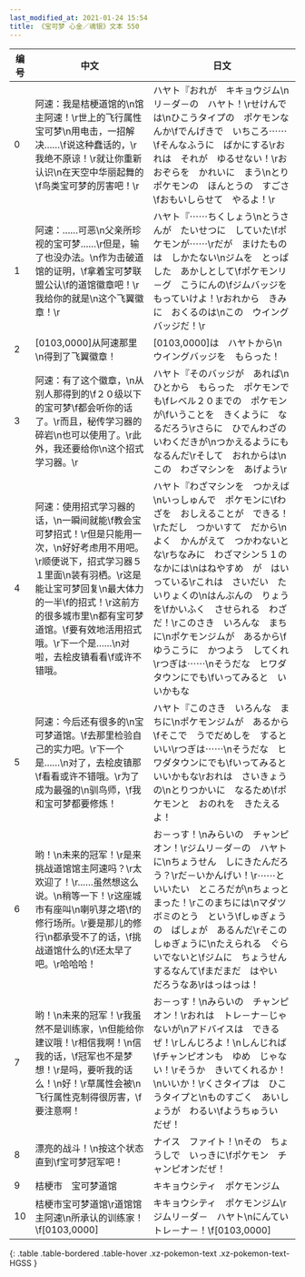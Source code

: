```yaml
---
last_modified_at: 2021-01-24 15:54
title: 《宝可梦 心金／魂银》文本 550
---
```

| 编号 | 中文 | 日文 |
| ---- | ---- | ---- |
| 0 | 阿速：我是桔梗道馆的\n馆主阿速！\r世上的飞行属性宝可梦\n用电击，一招解决……\f说这种蠢话的，\r我绝不原谅！\r就让你重新认识\n在天空中华丽起舞的\f鸟类宝可梦的厉害吧！\r | ハヤト『おれが　キキョウジム\nリ－ダ－の　ハヤト！\rせけんでは\nひこうタイプの　ポケモンなんか\fでんげきで　いちころ⋯⋯\fそんなふうに　ばかにする\rおれは　それが　ゆるせない！\rおおぞらを　かれいに　まう\nとりポケモンの　ほんとうの　すごさ\fおもいしらせて　やるよ！\r |
| 1 | 阿速：……可恶\n父亲所珍视的宝可梦……\r但是，输了也没办法。\n作为击破道馆的证明，\f拿着宝可梦联盟公认\f的道馆徽章吧！\r我给你的就是\n这个飞翼徽章！\r | ハヤト『⋯⋯ちくしょう\nとうさんが　たいせつに　していた\fポケモンが⋯⋯\rだが　まけたものは　しかたない\nジムを　とっぱした　あかしとして\fポケモンリ－グ　こうにんの\fジムバッジを　もっていけよ！\rおれから　きみに　おくるのは\nこの　ウイングバッジだ！\r |
| 2 | [0103,0000]从阿速那里\n得到了飞翼徽章！ | [0103,0000]は　ハヤトから\nウイングバッジを　もらった！ |
| 3 | 阿速：有了这个徽章，\n从别人那得到的\f２０级以下的宝可梦\f都会听你的话了。\r而且，秘传学习器的碎岩\n也可以使用了。\r此外，我还要给你\n这个招式学习器。\r | ハヤト『そのバッジが　あれば\nひとから　もらった　ポケモンでも\fレベル２０までの　ポケモンが\fいうことを　きくように　なるだろう\rさらに　ひでんわざの　いわくだきが\nつかえるようにも　なるんだ\rそして　おれからは\nこの　わざマシンを　あげよう\r |
| 4 | 阿速：使用招式学习器的话，\n一瞬间就能\f教会宝可梦招式！\r但是只能用一次，\n好好考虑用不用吧。\r顺便说下，招式学习器５１里面\n装有羽栖。\r这是能让宝可梦回复\n最大体力的一半\f的招式！\r这前方的很多城市里\n都有宝可梦道馆。\f要有效地活用招式哦。\r下一个是……\n对啦，去桧皮镇看看\f或许不错哦。 | ハヤト『わざマシンを　つかえば\nいっしゅんで　ポケモンに\fわざを　おしえることが　できる！\rただし　つかいすて　だから\nよく　かんがえて　つかわないとな\rちなみに　わざマシン５１の　なかには\nはねやすめ　が　はいっている\rこれは　さいだい　たいりょくの\nはんぶんの　りょうを\fかいふく　させられる　わざだ！\rこのさき　いろんな　まちに\nポケモンジムが　あるから\fゆうこうに　かつよう　してくれ\rつぎは⋯⋯\nそうだな　ヒワダタウンにでも\fいってみると　いいかもな |
| 5 | 阿速：今后还有很多的\n宝可梦道馆。\f去那里检验自己的实力吧。\r下一个是……\n对了，去桧皮镇那\f看看或许不错哦。\r为了成为最强的\n驯鸟师，\f我和宝可梦都要修炼！ | ハヤト『このさき　いろんな　まちに\nポケモンジムが　あるから\fそこで　うでだめしを　するといい\rつぎは⋯⋯\nそうだな　ヒワダタウンにでも\fいってみると　いいかもな\rおれは　さいきょうの\nとりつかいに　なるため\fポケモンと　おのれを　きたえるよ！ |
| 6 | 哟！\n未来的冠军！\r是来挑战道馆馆主阿速吗？\r太欢迎了！\r……虽然想这么说。\n稍等一下！\r这座城市有座叫\n喇叭芽之塔\f的修行场所。\r要是那儿的修行\n都承受不了的话，\f挑战道馆什么的\f还太早了吧。\r哈哈哈！ | お－っす！\nみらいの　チャンピオン！\rジムリ－ダ－の　ハヤトに\nちょうせん　しにきたんだろう？\rだ－いかんげい！\r⋯⋯と　いいたい　ところだが\nちょっと　まった！\rこのまちには\nマダツボミのとう　という\fしゅぎょうの　ばしょが　あるんだ\rそこの　しゅぎょうに\nたえられる　ぐらいでないと\fジムに　ちょうせん　するなんて\fまだまだ　はやい　だろうなあ\rはっはっは！ |
| 7 | 哟！\n未来的冠军！\r我虽然不是训练家，\n但能给你建议哦！\r相信我啊！\n信我的话，\f冠军也不是梦想！\r是吗，要听我的话么！\n好！\r草属性会被\n飞行属性克制得很厉害，\f要注意啊！ | お－っす！\nみらいの　チャンピオン！\rおれは　トレ－ナ－じゃないが\nアドバイスは　できるぜ！\rしんじろよ！\nしんじれば\fチャンピオンも　ゆめ　じゃない！\rそうか　きいてくれるか！\nいいか！\rくさタイプは　ひこうタイプと\nものすごく　あいしょうが　わるい\fようちゅうい　だぜ！ |
| 8 | 漂亮的战斗！\n按这个状态直到\f宝可梦冠军吧！ | ナイス　ファイト！\nその　ちょうしで　いっきに\fポケモン　チャンピオンだぜ！ |
| 9 | 桔梗市　宝可梦道馆 | キキョウシティ　ポケモンジム |
| 10 | 桔梗市宝可梦道馆\r道馆馆主阿速\n所承认的训练家！\f[0103,0000] | キキョウシティ　ポケモンジム\rジムリ－ダ－　ハヤト\nにんてい　トレ－ナ－！\f[0103,0000] |
{: .table .table-bordered .table-hover .xz-pokemon-text .xz-pokemon-text-HGSS }